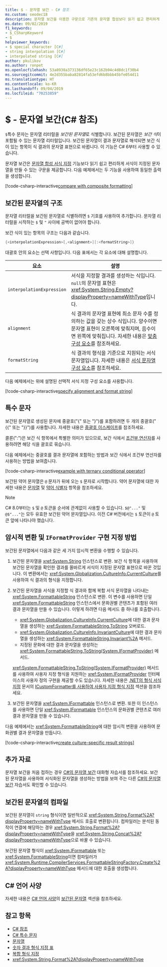 ```yaml
---
title: $ - 문자열 보간 - C# 참조
ms.custom: seodec18
description: 문자열 보간을 이용한 구문으로 기존의 문자열 합성보다 읽기 쉽고 편리하게 문자열 출력의 서식을 지정할 수 있습니다.
ms.date: 09/02/2019
f1_keywords:
- $_CSharpKeyword
- $
helpviewer_keywords:
- $ special character [C#]
- string interpolation [C#]
- interpolated string [C#]
author: pkulikov
ms.author: ronpet
ms.openlocfilehash: 53a8938a373136df65e23c162b94c4d8dc1f30b4
ms.sourcegitcommit: 4e2d355baba82814fa53efd6b8bbb45bfe054d11
ms.translationtype: HT
ms.contentlocale: ko-KR
ms.lasthandoff: 09/04/2019
ms.locfileid: "70253859"
---
```

# <a name="---string-interpolation-c-reference"></a>$ - 문자열 보간(C# 참조)

`$`특수 문자는 문자열 리터럴을 *보간된 문자열*로 식별합니다. 보간된 문자열은 *보간 식*이 포함될 수 있는 문자열 리터럴입니다. 보간된 문자열이 결과 문자열로 해석되면 보간 식이 있는 항목이 식 결과의 문자열 표현으로 바뀝니다. 이 기능은 C# 6부터 사용할 수 있습니다.

문자열 보간은 [문자열 합성 서식 지정](../../../standard/base-types/composite-formatting.md) 기능보다 읽기 쉽고 편리하게 서식이 지정된 문자열을 만들 수 있는 구문을 제공합니다. 다음 예제에서는 두 기능을 사용하여 동일한 출력을 생성합니다.

[!code-csharp-interactive[compare with composite formatting](~/samples/snippets/csharp/language-reference/tokens/string-interpolation.cs#1)]

## <a name="structure-of-an-interpolated-string"></a>보간된 문자열의 구조

문자열 리터럴을 보간된 문자열로 식별하려면 `$` 기호를 사용하여 추가합니다. 문자열 리터럴을 시작하는 `$` 및 `"` 사이에 공백이 없어야 합니다.

보간 식이 있는 항목의 구조는 다음과 같습니다.

```csharp
{<interpolationExpression>[,<alignment>][:<formatString>]}
```

대괄호 안의 요소는 선택 사항입니다. 다음 표에서는 각 요소에 대해 설명합니다.

|요소|설명|
|-------------|-----------------|
|`interpolationExpression`|서식을 지정할 결과를 생성하는 식입니다. `null`의 문자열 표현은 <xref:System.String.Empty?displayProperty=nameWithType>입니다.|
|`alignment`|식 결과의 문자열 표현에 최소 문자 수를 정의하는 값을 갖는 상수 식입니다. 양수이면 문자열 표현이 오른쪽에 맞춰지며, 음수이면 왼쪽에 맞춰집니다. 자세한 내용은 [맞춤 구성 요소](../../../standard/base-types/composite-formatting.md#alignment-component)를 참조하세요.|
|`formatString`|식 결과의 형식을 기준으로 지원되는 서식 문자열입니다. 자세한 내용은 [서식 문자열 구성 요소](../../../standard/base-types/composite-formatting.md#format-string-component)를 참조하세요.|

다음 예제에서는 위에 설명된 선택적 서식 지정 구성 요소를 사용합니다.

[!code-csharp-interactive[specify alignment and format string](~/samples/snippets/csharp/language-reference/tokens/string-interpolation.cs#2)]

## <a name="special-characters"></a>특수 문자

보간된 문자열로 생성된 문자에 중괄호("{" 또는 "}")를 포함하려면 두 개의 중괄호("{{" 또는 "}}")를 사용합니다. 자세한 내용은 [중괄호 이스케이프](../../../standard/base-types/composite-formatting.md#escaping-braces)를 참조하세요.

콜론(":")은 보간 식 항목에서 특별한 의미가 있으므로, 보간 식에서 [조건부 연산자](../operators/conditional-operator.md)를 사용하려면 해당 식을 괄호로 묶습니다.

다음 예제에서는 중괄호를 결과 문자열에 포함하는 방법과 보간 식에서 조건부 연산자를 사용하는 방법을 보여줍니다.

[!code-csharp-interactive[example with ternary conditional operator](~/samples/snippets/csharp/language-reference/tokens/string-interpolation.cs#3)]

보간된 약어 문자열은 `@` 문자가 뒤에 오는 `$` 문자로 시작합니다. 약어 문자열에 대한 자세한 내용은 [문자열](../keywords/string.md) 및 [약어 식별자](verbatim.md) 항목을 참조하세요.

> [!NOTE]
> C# 8.0부터는 `$` 및 `@` 토큰을 순서에 관계없이 사용할 수 있습니다. `$@"..."` 및 `@$"..."`는 모두 유효한 보간된 약어 문자열입니다. 이전 C# 버전에서는 `$` 토큰이 `@` 토큰 앞에 나타나야 했습니다.

## <a name="implicit-conversions-and-how-to-specify-iformatprovider-implementation"></a>암시적 변환 및 `IFormatProvider` 구현 지정 방법

보간된 문자열에서 다음과 같은 세 가지 암시적 변환을 수행할 수 있습니다.

1. 보간된 문자열을 <xref:System.String> 인스턴스로 변환. 보간 식 항목을 사용하여 보간된 문자열을 확인한 결과를 올바르게 서식이 지정된 문자열 표현으로 바꾼 것입니다. 이 변환에서는 <xref:System.Globalization.CultureInfo.CurrentCulture>를 사용하여 식 결과의 형식을 지정합니다.

1. 보간된 문자열을 서식을 지정할 식 결과와 함께 복합 서식 문자열을 나타내는 <xref:System.FormattableString> 인스턴스로 변환. 이 변수를 사용하면 단일 <xref:System.FormattableString> 인스턴스에서 문화권별 콘텐츠가 포함된 여러 결과 문자열을 만들 수 있습니다. 이렇게 하려면 다음 메서드 중 하나를 호출합니다.

      - <xref:System.Globalization.CultureInfo.CurrentCulture>에 대한 결과 문자열을 생성하는 <xref:System.FormattableString.ToString> 오버로드.
      - <xref:System.Globalization.CultureInfo.InvariantCulture>에 대한 결과 문자열을 생성하는 <xref:System.FormattableString.Invariant%2A> 메서드.
      - 지정된 문화에 대한 결과 문자열을 생성하는 <xref:System.FormattableString.ToString(System.IFormatProvider)> 메서드.

    <xref:System.FormattableString.ToString(System.IFormatProvider)> 메서드를 사용하여 사용자 지정 형식을 지원하는 <xref:System.IFormatProvider> 인터페이스의 사용자 정의 구현을 제공할 수도 있습니다. 자세한 내용은 [.NET의 형식 서식 지정](../../../standard/base-types/formatting-types.md) 문서의 [ICustomFormatter를 사용하여 사용자 지정 형식 지정](../../../standard/base-types/formatting-types.md#custom-formatting-with-icustomformatter) 섹션을 참조하세요.

1. 보간된 문자열을 <xref:System.IFormattable> 인스턴스로 변환. 또한 이 인스턴스를 사용하면 단일 <xref:System.IFormattable> 인스턴스의 문화권별 콘텐츠로 여러 결과 문자열을 만들 수 있습니다.

다음 예제에서는 <xref:System.FormattableString>에 대한 암시적 변환을 사용하여 문화권별 결과 문자열을 만듭니다.

[!code-csharp-interactive[create culture-specific result strings](~/samples/snippets/csharp/language-reference/tokens/string-interpolation.cs#4)]

## <a name="additional-resources"></a>추가 자료

문자열 보간을 처음 접하는 경우 [C#의 문자열 보간](../../tutorials/exploration/interpolated-strings.yml) 대화형 자습서를 참조하세요. 보간된 문자열을 사용하여 서식화된 문자열을 생성하는 방법을 보여 주는 다른 [C#의 문자열 보간](../../tutorials/string-interpolation.md) 자습서도 확인할 수 있습니다.

## <a name="compilation-of-interpolated-strings"></a>보간된 문자열의 컴파일

보간된 문자열이 `string` 형식이면 일반적으로 <xref:System.String.Format%2A?displayProperty=nameWithType> 메서드 호출로 변환됩니다. 컴파일러는 분석된 동작이 연결에 해당하는 경우 <xref:System.String.Format%2A?displayProperty=nameWithType>을 <xref:System.String.Concat%2A?displayProperty=nameWithType>으로 바꿀 수 있습니다.

보간된 문자열 형식이 <xref:System.IFormattable> 또는 <xref:System.FormattableString>이면 컴파일러가 <xref:System.Runtime.CompilerServices.FormattableStringFactory.Create%2A?displayProperty=nameWithType> 메서드에 대한 호출을 생성합니다.

## <a name="c-language-specification"></a>C# 언어 사양

자세한 내용은 [C# 언어 사양](~/_csharplang/spec/introduction.md)의 [보간된 문자열](~/_csharplang/spec/expressions.md#interpolated-strings) 섹션을 참조하세요.

## <a name="see-also"></a>참고 항목

- [C# 참조](../index.md)
- [C# 특수 문자](index.md)
- [문자열](../../programming-guide/strings/index.md)
- [숫자 결과 형식 지정 표](../keywords/formatting-numeric-results-table.md)
- [복합 형식 지정](../../../standard/base-types/composite-formatting.md)
- <xref:System.String.Format%2A?displayProperty=nameWithType>
